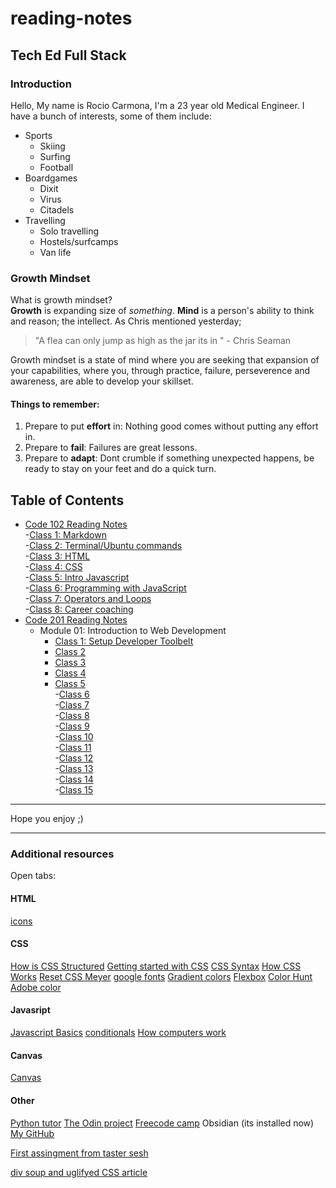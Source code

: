 # reading-notes

## Tech Ed Full Stack

### Introduction
Hello, My name is Rocio Carmona, I'm a 23 year old Medical Engineer. I have a bunch of interests, some of them include:
* Sports
  * Skiing
  * Surfing
  * Football
* Boardgames
  * Dixit
  * Virus
  * Citadels
* Travelling
  * Solo travelling
  * Hostels/surfcamps
  * Van life

### Growth Mindset
What is growth mindset?  
**Growth** is expanding size of *something*. 
**Mind** is a person's ability to think and reason; the intellect.
As Chris mentioned yesterday; 
> "A flea can only jump as high as the jar its in " - Chris Seaman  

Growth mindset is a state of mind where you are seeking that expansion of your capabilities, where you, through practice, failure, perseverence and awareness, are able to develop your skillset.

#### Things to remember:
1. Prepare to put **effort** in: Nothing good comes without putting any effort in.  
2. Prepare to **fail**: Failures are great lessons. 
3. Prepare to **adapt**: Dont crumble if something unexpected happens, be ready to stay on your feet and do a quick turn.

## Table of Contents
- [Code 102 Reading Notes](https://github.com/Rocio29022000/reading-notes/tree/main/102)  
    -[Class 1: Markdown](/102/01.md)  
    -[Class 2: Terminal/Ubuntu commands](/102/02.md)   
    -[Class 3: HTML](/102/03.md)  
    -[Class 4: CSS](/102/04.md)  
    -[Class 5: Intro Javascript](/102/05.md)  
    -[Class 6: Programming with JavaScript](/102/06.md)  
    -[Class 7: Operators and Loops](/102/07.md)  
    -[Class 8: Career coaching](/102/08.md)  
- [Code 201 Reading Notes](https://github.com/Rocio29022000/reading-notes/tree/main/201)  
    - Module 01: Introduction to Web Development
      - [Class 1: Setup Developer Toolbelt](/201/01.md)  
      - [Class 2](/201/02.md)  
      - [Class 3](/201/03.md)  
      - [Class 4](/201/04.md)  
      - [Class 5](/201/05.md)  
    -[Class 6](/201/06.md)  
    -[Class 7](/201/07.md)    
    -[Class 8](/201/08.md)  
    -[Class 9](/201/09.md)   
    -[Class 10](/201/10.md)   
    -[Class 11](/201/11.md)   
    -[Class 12](/201/12.md)  
    -[Class 13](/201/13.md)    
    -[Class 14](/201/14.md)    
    -[Class 15](/201/15.md)   

***
Hope you enjoy ;)

***

### Additional resources
Open tabs:
#### HTML
[icons](https://fontawesome.com/docs/web/add-icons/how-to)

#### CSS
[How is CSS Structured](https://developer.mozilla.org/en-US/docs/Learn/CSS/First_steps/How_CSS_is_structured)
[Getting started with CSS](https://developer.mozilla.org/en-US/docs/Learn/CSS/First_steps/Getting_started)
[CSS Syntax](https://www.w3schools.com/css/css_syntax.asp)
[How CSS Works](https://developer.mozilla.org/en-US/docs/Learn/CSS/First_steps/How_CSS_works)
[Reset CSS Meyer](https://meyerweb.com/eric/tools/css/reset/)
[google fonts](https://fonts.google.com/specimen/Poppins?query=poppins)
[Gradient colors](https://cssgradient.io/gradient-backgrounds/)
[Flexbox](https://www.w3schools.com/css/css3_flexbox.asp)
[Color Hunt](https://colorhunt.co/)
[Adobe color](https://color.adobe.com/create/color-wheel)

#### Javasript
[Javascript Basics](https://developer.mozilla.org/en-US/docs/Learn/Getting_started_with_the_web/JavaScript_basics)
[conditionals](https://developer.mozilla.org/en-US/docs/Learn/JavaScript/Building_blocks/conditionals)
[How computers work](https://www.youtube.com/playlist?list=PLzdnOPI1iJNcsRwJhvksEo1tJqjIqWbN-)


#### Canvas
[Canvas](https://canvas.instructure.com/courses/6945431)


#### Other
[Python tutor](https://pythontutor.com/)
[The Odin project](https://www.theodinproject.com/)
[Freecode camp](https://www.google.com/search?q=freecodecamp&rlz=1C1CHBF_en-GBGB822GB822&oq=freecodecamp&aqs=chrome..69i57j0i512j0i20i263i512j0i512l7.4160j0j7&sourceid=chrome&ie=UTF-8)
Obsidian (its installed now)
[My GitHub](https://github.com/Rocio29022000)

[First assingment from taster sesh](https://replit.com/@ROCIOCARMONA1/First-assignment#style.css)

[div soup and uglifyed CSS article](https://css-tricks.com/twitters-div-soup-and-uglyfied-css-explained/)
